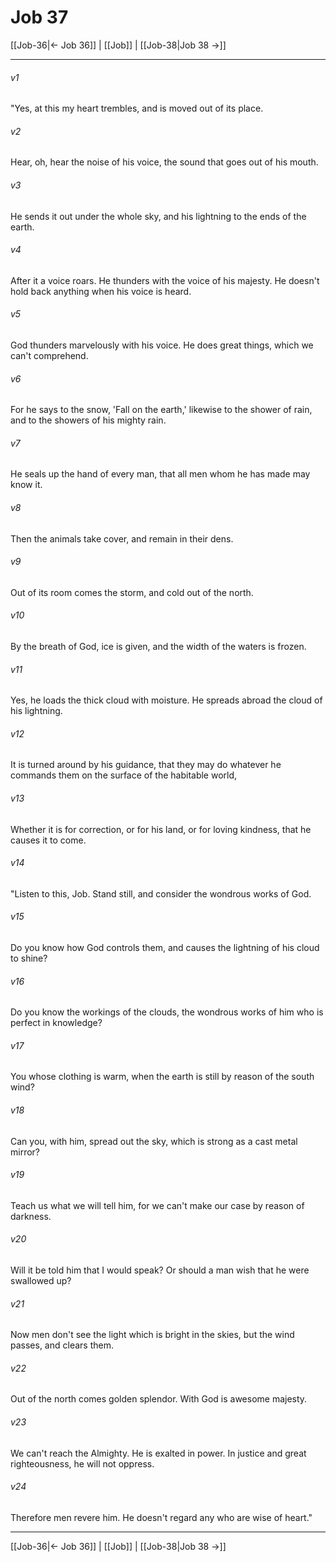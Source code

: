 # Job 37

[[Job-36|← Job 36]] | [[Job]] | [[Job-38|Job 38 →]]
***



###### v1 
"Yes, at this my heart trembles, and is moved out of its place. 

###### v2 
Hear, oh, hear the noise of his voice, the sound that goes out of his mouth. 

###### v3 
He sends it out under the whole sky, and his lightning to the ends of the earth. 

###### v4 
After it a voice roars. He thunders with the voice of his majesty. He doesn't hold back anything when his voice is heard. 

###### v5 
God thunders marvelously with his voice. He does great things, which we can't comprehend. 

###### v6 
For he says to the snow, 'Fall on the earth,' likewise to the shower of rain, and to the showers of his mighty rain. 

###### v7 
He seals up the hand of every man, that all men whom he has made may know it. 

###### v8 
Then the animals take cover, and remain in their dens. 

###### v9 
Out of its room comes the storm, and cold out of the north. 

###### v10 
By the breath of God, ice is given, and the width of the waters is frozen. 

###### v11 
Yes, he loads the thick cloud with moisture. He spreads abroad the cloud of his lightning. 

###### v12 
It is turned around by his guidance, that they may do whatever he commands them on the surface of the habitable world, 

###### v13 
Whether it is for correction, or for his land, or for loving kindness, that he causes it to come. 

###### v14 
"Listen to this, Job. Stand still, and consider the wondrous works of God. 

###### v15 
Do you know how God controls them, and causes the lightning of his cloud to shine? 

###### v16 
Do you know the workings of the clouds, the wondrous works of him who is perfect in knowledge? 

###### v17 
You whose clothing is warm, when the earth is still by reason of the south wind? 

###### v18 
Can you, with him, spread out the sky, which is strong as a cast metal mirror? 

###### v19 
Teach us what we will tell him, for we can't make our case by reason of darkness. 

###### v20 
Will it be told him that I would speak? Or should a man wish that he were swallowed up? 

###### v21 
Now men don't see the light which is bright in the skies, but the wind passes, and clears them. 

###### v22 
Out of the north comes golden splendor. With God is awesome majesty. 

###### v23 
We can't reach the Almighty. He is exalted in power. In justice and great righteousness, he will not oppress. 

###### v24 
Therefore men revere him. He doesn't regard any who are wise of heart."

***
[[Job-36|← Job 36]] | [[Job]] | [[Job-38|Job 38 →]]
